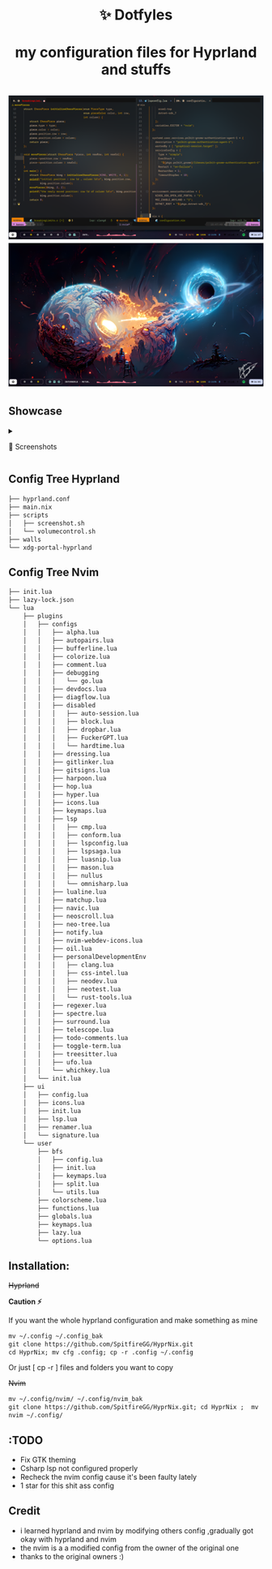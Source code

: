 <h1 align='center'> ✨ Dotfyles<h1>
<p align="center">
    my configuration files for Hyprland and stuffs<br><br>
    <img src="https://raw.githubusercontent.com/SpitfireGG/HyprNix/main/ewwwww/terminal.png", alt = "wtf">
    <img src="https://raw.githubusercontent.com/SpitfireGG/HyprNix/main/ewwwww/swappy.png", alt = "wtf">
</p>

## Showcase



<details>
    <summary><p>
    📸 Screenshots
    </p></summary>
    <p>
        <img src="https://raw.githubusercontent.com/SpitfireGG/HyprNix/main/ewwwww/btop.png", alt="picture of hyprland and nvim config">
        <img src="https://raw.githubusercontent.com/SpitfireGG/HyprNix/main/ewwwww/firefox.png", alt="same">
    </p>
</details>

## Config Tree Hyprland

```
├── hyprland.conf
├── main.nix
├── scripts
│   ├── screenshot.sh
│   └── volumecontrol.sh
├── walls
└── xdg-portal-hyprland
```

## Config Tree Nvim

```
├── init.lua
├── lazy-lock.json
└── lua
    ├── plugins
    │   ├── configs
    │   │   ├── alpha.lua
    │   │   ├── autopairs.lua
    │   │   ├── bufferline.lua
    │   │   ├── colorize.lua
    │   │   ├── comment.lua
    │   │   ├── debugging
    │   │   │   └── go.lua
    │   │   ├── devdocs.lua
    │   │   ├── diagflow.lua
    │   │   ├── disabled
    │   │   │   ├── auto-session.lua
    │   │   │   ├── block.lua
    │   │   │   ├── dropbar.lua
    │   │   │   ├── FuckerGPT.lua
    │   │   │   └── hardtime.lua
    │   │   ├── dressing.lua
    │   │   ├── gitlinker.lua
    │   │   ├── gitsigns.lua
    │   │   ├── harpoon.lua
    │   │   ├── hop.lua
    │   │   ├── hyper.lua
    │   │   ├── icons.lua
    │   │   ├── keymaps.lua
    │   │   ├── lsp
    │   │   │   ├── cmp.lua
    │   │   │   ├── conform.lua
    │   │   │   ├── lspconfig.lua
    │   │   │   ├── lspsaga.lua
    │   │   │   ├── luasnip.lua
    │   │   │   ├── mason.lua
    │   │   │   ├── nullus
    │   │   │   └── omnisharp.lua
    │   │   ├── lualine.lua
    │   │   ├── matchup.lua
    │   │   ├── navic.lua
    │   │   ├── neoscroll.lua
    │   │   ├── neo-tree.lua
    │   │   ├── notify.lua
    │   │   ├── nvim-webdev-icons.lua
    │   │   ├── oil.lua
    │   │   ├── personalDevelopmentEnv
    │   │   │   ├── clang.lua
    │   │   │   ├── css-intel.lua
    │   │   │   ├── neodev.lua
    │   │   │   ├── neotest.lua
    │   │   │   └── rust-tools.lua
    │   │   ├── regexer.lua
    │   │   ├── spectre.lua
    │   │   ├── surround.lua
    │   │   ├── telescope.lua
    │   │   ├── todo-comments.lua
    │   │   ├── toggle-term.lua
    │   │   ├── treesitter.lua
    │   │   ├── ufo.lua
    │   │   └── whichkey.lua
    │   └── init.lua
    ├── ui
    │   ├── config.lua
    │   ├── icons.lua
    │   ├── init.lua
    │   ├── lsp.lua
    │   ├── renamer.lua
    │   └── signature.lua
    └── user
        ├── bfs
        │   ├── config.lua
        │   ├── init.lua
        │   ├── keymaps.lua
        │   ├── split.lua
        │   └── utils.lua
        ├── colorscheme.lua
        ├── functions.lua
        ├── globals.lua
        ├── keymaps.lua
        ├── lazy.lua
        └── options.lua
```

## Installation:

~~Hyprland~~

<b> Caution ⚡ </b><br>
<p>If you want the whole hyprland configuration and make something as mine</p>

```shell
mv ~/.config ~/.config_bak
git clone https://github.com/SpitfireGG/HyprNix.git
cd HyprNix; mv cfg .config; cp -r .config ~/.config
```

<p>Or just [ cp -r <file/dir> <path> ] files and folders you want to copy </p>

~~Nvim~~

```shell
mv ~/.config/nvim/ ~/.config/nvim_bak
git clone https://github.com/SpitfireGG/HyprNix.git; cd HyprNix ;  mv nvim ~/.config/
```
## :TODO
- Fix GTK theming 
- Csharp lsp not configured properly
- Recheck the nvim config cause it's been faulty lately
- 1 star for this shit  ass config


## Credit

- i learned hyprland and nvim by modifying others config ,gradually got okay with hyprland and nvim
- the nvim is a a modified config from the owner of the original one
- thanks to the original owners :)
